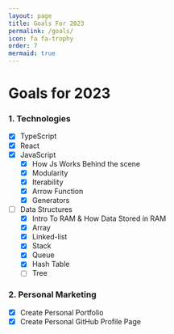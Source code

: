 ```yaml
---
layout: page
title: Goals For 2023
permalink: /goals/
icon: fa fa-trophy
order: 7
mermaid: true
---
```

# Goals for 2023
### 1. Technologies
- [x] TypeScript
- [x] React
- [x] JavaScript
  - [x] How Js Works Behind the scene
  - [x] Modularity
  - [x] Iterability
  - [x] Arrow Function
  - [x] Generators
- [ ] Data Structures
  - [x] Intro To RAM & How Data Stored in RAM
  - [x] Array
  - [x] Linked-list
  - [x] Stack
  - [x] Queue
  - [x] Hash Table
  - [ ] Tree
### 2. Personal Marketing
 - [x] Create Personal Portfolio
 - [x] Create Personal GitHub Profile Page
